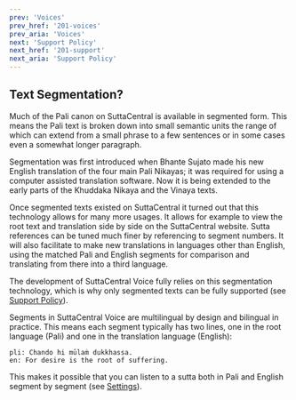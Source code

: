 ```yaml
---
prev: 'Voices'
prev_href: '201-voices'
prev_aria: 'Voices'
next: 'Support Policy'
next_href: '201-support'
next_aria: 'Support Policy'
---
```


## Text Segmentation?

Much of the Pali canon on SuttaCentral is available in segmented form. This means the Pali text is broken down into small semantic units the range of which can extend from a small phrase to a few sentences or in some cases even a somewhat longer paragraph.

Segmentation was first introduced when Bhante Sujato made his new English translation of the four main Pali Nikayas; it was required for using a computer assisted translation software. Now it is being extended to the early parts of the Khuddaka Nikaya and the Vinaya texts.

Once segmented texts existed on SuttaCentral it turned out that this technology allows for many more usages. It allows for example to view the root text and translation side by side on the SuttaCentral website. Sutta references can be tuned much finer by referencing to segment numbers. It will also facilitate to make new translations in languages other than English, using the matched Pali and English segments for comparison and translating from there into a third language.

The development of SuttaCentral Voice fully relies on this segmentation technology, which is why only segmented texts can be fully supported (see [Support Policy](/sc-voice/en/201-support)).

Segments in SuttaCentral Voice are multilingual by design and bilingual in practice. This means each segment typically has two lines, one in the root language (Pali) and one in the translation language (English):

```
pli: Chando hi mūlaṁ dukkhassa.
en: For desire is the root of suffering.
```
This makes it possible that you can listen to a sutta both in Pali and English segment by segment (see [Settings](/sc-voice/en/201-settings)).

